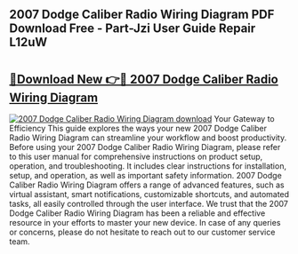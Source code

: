 ## 2007 Dodge Caliber Radio Wiring Diagram PDF Download Free - Part-Jzi User Guide Repair L12uW

# <h2><a href="http://dfs5pck.blite.top/?on=2007+Dodge+Caliber+Radio+Wiring+Diagram">🔗Download New 👉🔴 2007 Dodge Caliber Radio Wiring Diagram</a></h2>

[![2007 Dodge Caliber Radio Wiring Diagram download](https://i.imgur.com/lujVjoI.png)](http://dfs5pck.blite.top/?on=2007+Dodge+Caliber+Radio+Wiring+Diagram)
Your Gateway to Efficiency This guide explores the ways your new 2007 Dodge Caliber Radio Wiring Diagram can streamline your workflow and boost productivity. Before using your 2007 Dodge Caliber Radio Wiring Diagram, please refer to this user manual for comprehensive instructions on product setup, operation, and troubleshooting. It includes clear instructions for installation, setup, and operation, as well as important safety information. 2007 Dodge Caliber Radio Wiring Diagram offers a range of advanced features, such as virtual assistant, smart notifications, customizable shortcuts, and automated tasks, all easily controlled through the user interface. We trust that the 2007 Dodge Caliber Radio Wiring Diagram has been a reliable and effective resource in your efforts to master your new device. In case of any queries or concerns, please do not hesitate to reach out to our customer service team.
